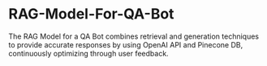 # RAG-Model-For-QA-Bot
The RAG Model for a QA Bot combines retrieval and generation techniques to provide accurate responses by using OpenAI API and Pinecone DB, continuously optimizing through user feedback.
